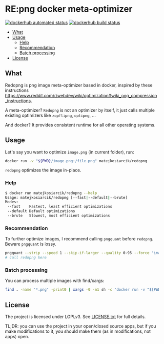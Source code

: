 # RE:png docker meta-optimizer

[![dockerhub automated status](https://img.shields.io/docker/cloud/automated/matejkosiarcik/redopng)](https://hub.docker.com/r/matejkosiarcik/redopng/builds)
[![dockerhub build status](https://img.shields.io/docker/cloud/build/matejkosiarcik/redopng)](https://hub.docker.com/r/matejkosiarcik/redopng/builds)

<!-- toc -->

- [What](#what)
- [Usage](#usage)
  - [Help](#help)
  - [Recommendation](#recommendation)
  - [Batch processing](#batch-processing)
- [License](#license)

<!-- tocstop -->

## What

Redopng is png image meta-optimizer based in docker, inspired by these instructions <https://www.reddit.com/r/webdev/wiki/optimization#wiki_png_compression_instructions>.

A meta-optimizer? `Redopng` is not an optimizer by itself, it just calls multiple existing optimizers like `zopflipng`, `optipng`, ...

And docker? It provides consistent runtime for all other operating systems.

## Usage

Let's say you want to optimize `image.png` (in current folder), run:

```sh
docker run -v "${PWD}/image.png:/file.png" matejkosiarcik/redopng
```

`redopng` optimizes the image in-place.

### Help

```sh
$ docker run matejkosiarcik/redopng --help
Usage: matejkosiarcik/redopng [--fast|--default|--brute]
Modes:
 --fast    Fastest, least efficient optimizations
 --default Default optimizations
 --brute   Slowest, most efficient optimizations
```

### Recommendation

To further optimize images, I recommend calling `pngquant` before `redopng`.
Beware `pngquant` is lossy.

```sh
pngquant --strip --speed 1 --skip-if-larger --quality 0-95 --force 'image.png' --output 'image.png'
# call redopng here
```

### Batch processing

You can process multiple images with find/xargs:

```sh
find . -name '*.png' -print0 | xargs -0 -n1 sh -c 'docker run -v "${PWD}/${1}:/file.png" matejkosiarcik/redopng' --
```

## License

The project is licensed under LGPLv3.
See [LICENSE.txt](./LICENSE.txt) for full details.

TL;DR: you can use the project in your open/closed source apps, but if you make
modifications to it, you should make them (as in modifications, not apps) open.
